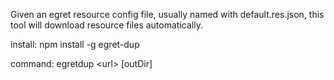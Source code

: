 Given an egret resource config file, usually named with default.res.json, this tool will download resource files automatically.

install: npm install -g egret-dup

command: egretdup \<url\> [outDir]